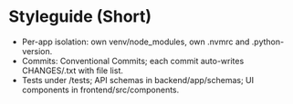 # Styleguide (Short)
- Per-app isolation: own venv/node_modules, own .nvmrc and .python-version.
- Commits: Conventional Commits; each commit auto-writes CHANGES/<timestamp>.txt with file list.
- Tests under <project>/tests; API schemas in backend/app/schemas; UI components in frontend/src/components.
